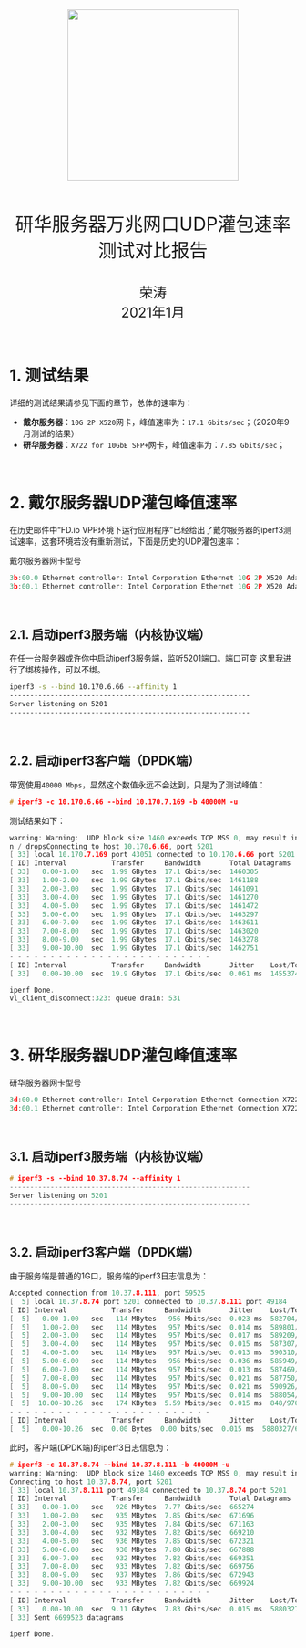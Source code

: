<div align=center>
	<img src="_v_images/20200904171558212_22234.png" width="300"> 
</div>

<br/>
<br/>
<br/>

<center><font size='6'>研华服务器万兆网口UDP灌包速率测试对比报告</font></center>
<br/>
<br/>
<center><font size='5'>荣涛</font></center>
<center><font size='5'>2021年1月</font></center>
<br/>
<br/>


# 1. 测试结果

详细的测试结果请参见下面的章节，总体的速率为：

* **戴尔服务器**：`10G 2P X520`网卡，峰值速率为：`17.1 Gbits/sec`；（2020年9月测试的结果）
* **研华服务器**：`X722 for 10GbE SFP+`网卡，峰值速率为：`7.85 Gbits/sec`；

<br/>

# 2. 戴尔服务器UDP灌包峰值速率

在历史邮件中“FD.io VPP环境下运行应用程序”已经给出了戴尔服务器的iperf3测试速率，这套环境若没有重新测试，下面是历史的UDP灌包速率：

戴尔服务器网卡型号
```c
3b:00.0 Ethernet controller: Intel Corporation Ethernet 10G 2P X520 Adapter (rev 01)
3b:00.1 Ethernet controller: Intel Corporation Ethernet 10G 2P X520 Adapter (rev 01)
```

<br/>

## 2.1. 启动iperf3服务端（内核协议端）
在任一台服务器或许你中启动iperf3服务端，监听5201端口。端口可变
这里我进行了绑核操作，可以不绑。

```bash
iperf3 -s --bind 10.170.6.66 --affinity 1
-----------------------------------------------------------
Server listening on 5201
-----------------------------------------------------------
```

<br/>

## 2.2. 启动iperf3客户端（DPDK端）
带宽使用`40000 Mbps`，显然这个数值永远不会达到，只是为了测试峰值：
```c
# iperf3 -c 10.170.6.66 --bind 10.170.7.169 -b 40000M -u
```
测试结果如下：
```c
warning: Warning:  UDP block size 1460 exceeds TCP MSS 0, may result in fragmentatio
n / dropsConnecting to host 10.170.6.66, port 5201
[ 33] local 10.170.7.169 port 43051 connected to 10.170.6.66 port 5201
[ ID] Interval           Transfer     Bandwidth       Total Datagrams
[ 33]   0.00-1.00   sec  1.99 GBytes  17.1 Gbits/sec  1460305  
[ 33]   1.00-2.00   sec  1.99 GBytes  17.1 Gbits/sec  1461188  
[ 33]   2.00-3.00   sec  1.99 GBytes  17.1 Gbits/sec  1461091  
[ 33]   3.00-4.00   sec  1.99 GBytes  17.1 Gbits/sec  1461270  
[ 33]   4.00-5.00   sec  1.99 GBytes  17.1 Gbits/sec  1461472  
[ 33]   5.00-6.00   sec  1.99 GBytes  17.1 Gbits/sec  1463297  
[ 33]   6.00-7.00   sec  1.99 GBytes  17.1 Gbits/sec  1463611  
[ 33]   7.00-8.00   sec  1.99 GBytes  17.1 Gbits/sec  1463020  
[ 33]   8.00-9.00   sec  1.99 GBytes  17.1 Gbits/sec  1463278  
[ 33]   9.00-10.00  sec  1.99 GBytes  17.1 Gbits/sec  1462751  
- - - - - - - - - - - - - - - - - - - - - - - - -
[ ID] Interval           Transfer     Bandwidth       Jitter    Lost/Total Datagrams
[ 33]   0.00-10.00  sec  19.9 GBytes  17.1 Gbits/sec  0.061 ms  14553747/14612709 (1e+02%)  [ 33] Sent 14612709 datagrams

iperf Done.
vl_client_disconnect:323: queue drain: 531
```

<br/>

# 3. 研华服务器UDP灌包峰值速率

研华服务器网卡型号
```c
3d:00.0 Ethernet controller: Intel Corporation Ethernet Connection X722 for 10GbE SFP+ (rev 09)
3d:00.1 Ethernet controller: Intel Corporation Ethernet Connection X722 for 10GbE SFP+ (rev 09)
```

<br/>


## 3.1. 启动iperf3服务端（内核协议端）
```c
# iperf3 -s --bind 10.37.8.74 --affinity 1
-----------------------------------------------------------
Server listening on 5201
-----------------------------------------------------------
```

<br/>

## 3.2. 启动iperf3客户端（DPDK端）

由于服务端是普通的1G口，服务端的iperf3日志信息为：
```c
Accepted connection from 10.37.8.111, port 59525
[  5] local 10.37.8.74 port 5201 connected to 10.37.8.111 port 49184
[ ID] Interval           Transfer     Bandwidth       Jitter    Lost/Total Datagrams
[  5]   0.00-1.00   sec   114 MBytes   956 Mbits/sec  0.023 ms  582704/664561 (88%)  
[  5]   1.00-2.00   sec   114 MBytes   957 Mbits/sec  0.014 ms  589801/671721 (88%)  
[  5]   2.00-3.00   sec   114 MBytes   957 Mbits/sec  0.017 ms  589209/671109 (88%)  
[  5]   3.00-4.00   sec   114 MBytes   957 Mbits/sec  0.015 ms  587307/669229 (88%)  
[  5]   4.00-5.00   sec   114 MBytes   957 Mbits/sec  0.013 ms  590310/672222 (88%)  
[  5]   5.00-6.00   sec   114 MBytes   956 Mbits/sec  0.036 ms  585949/667843 (88%)  
[  5]   6.00-7.00   sec   114 MBytes   957 Mbits/sec  0.013 ms  587469/669394 (88%)  
[  5]   7.00-8.00   sec   114 MBytes   957 Mbits/sec  0.021 ms  587750/669661 (88%)  
[  5]   8.00-9.00   sec   114 MBytes   957 Mbits/sec  0.021 ms  590926/672835 (88%)  
[  5]   9.00-10.00  sec   114 MBytes   957 Mbits/sec  0.014 ms  588054/669978 (88%)  
[  5]  10.00-10.26  sec   174 KBytes  5.59 Mbits/sec  0.015 ms  848/970 (87%)  
- - - - - - - - - - - - - - - - - - - - - - - - -
[ ID] Interval           Transfer     Bandwidth       Jitter    Lost/Total Datagrams
[  5]   0.00-10.26  sec  0.00 Bytes  0.00 bits/sec  0.015 ms  5880327/6699523 (88%) 
```

此时，客户端(DPDK端)的iperf3日志信息为：
```c
# iperf3 -c 10.37.8.74 --bind 10.37.8.111 -b 40000M -u
warning: Warning:  UDP block size 1460 exceeds TCP MSS 0, may result in fragmentation / drops
Connecting to host 10.37.8.74, port 5201
[ 33] local 10.37.8.111 port 49184 connected to 10.37.8.74 port 5201
[ ID] Interval           Transfer     Bandwidth       Total Datagrams
[ 33]   0.00-1.00   sec   926 MBytes  7.77 Gbits/sec  665274  
[ 33]   1.00-2.00   sec   935 MBytes  7.85 Gbits/sec  671696  
[ 33]   2.00-3.00   sec   935 MBytes  7.84 Gbits/sec  671163  
[ 33]   3.00-4.00   sec   932 MBytes  7.82 Gbits/sec  669210  
[ 33]   4.00-5.00   sec   936 MBytes  7.85 Gbits/sec  672321  
[ 33]   5.00-6.00   sec   930 MBytes  7.80 Gbits/sec  667888  
[ 33]   6.00-7.00   sec   932 MBytes  7.82 Gbits/sec  669351  
[ 33]   7.00-8.00   sec   933 MBytes  7.82 Gbits/sec  669756  
[ 33]   8.00-9.00   sec   937 MBytes  7.86 Gbits/sec  672943  
[ 33]   9.00-10.00  sec   933 MBytes  7.82 Gbits/sec  669924  
- - - - - - - - - - - - - - - - - - - - - - - - -
[ ID] Interval           Transfer     Bandwidth       Jitter    Lost/Total Datagrams
[ 33]   0.00-10.00  sec  9.11 GBytes  7.83 Gbits/sec  0.015 ms  5880327/6699523 (88%)  
[ 33] Sent 6699523 datagrams

iperf Done.
```


